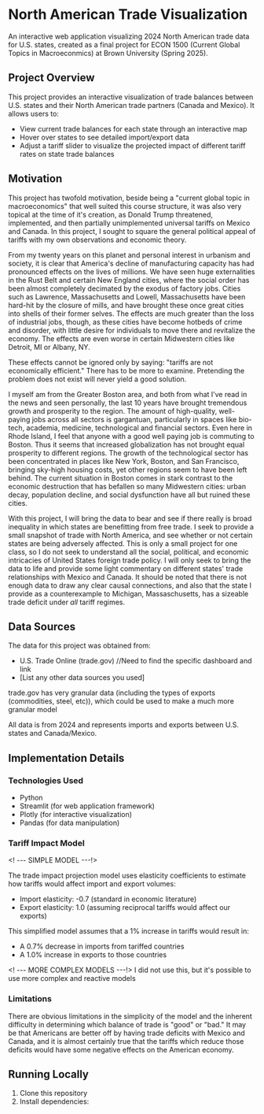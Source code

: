 # North American Trade Visualization

An interactive web application visualizing 2024 North American trade data for U.S. states, created as a final project for ECON 1500 (Current Global Topics in Macroeconmics) at Brown University (Spring 2025).

## Project Overview

This project provides an interactive visualization of trade balances between U.S. states and their North American trade partners (Canada and Mexico). It allows users to:

- View current trade balances for each state through an interactive map
- Hover over states to see detailed import/export data
- Adjust a tariff slider to visualize the projected impact of different tariff rates on state trade balances

## Motivation

This project has twofold motivation, beside being a "current global topic in macroeconomics"
that well suited this course structure, it was also very topical at the time of it's creation,
as Donald Trump threatened, implemented, and then partially unimplemented universal tariffs on
Mexico and Canada. In this project, I sought to square the general political appeal of tariffs with my own observations and economic theory.

From my twenty years on this planet and personal interest in urbanism and society, it 
is clear that America's decline of manufacturing capacity has had pronounced effects on the lives of millions. We have seen huge externalities in the Rust Belt and certain New England cities, where the
social order has been almost completely decimated by the exodus of factory jobs. Cities such as
Lawrence, Massachusetts and Lowell, Massachusetts have been hard-hit by the closure of mills,
and have brought these once great cities into shells of their former selves. The effects are much
greater than the loss of industrial jobs, though, as these cities have become hotbeds of crime and
disorder, with little desire for individuals to move there and revitalize the economy. The effects
are even worse in certain Midwestern cities like Detroit, MI or Albany, NY.

These effects cannot be ignored only by saying: "tariffs are not economically efficient." There has to be more to examine. Pretending the problem does not exist will never yield a good solution.

I myself am from the Greater Boston area, and both from what I’ve read in the news and seen
personally, the last 10 years have brought tremendous growth and prosperity to the region. The
amount of high-quality, well-paying jobs across all sectors is gargantuan, particularly in spaces
like bio-tech, academia, medicine, technological and financial sectors. Even here in Rhode
Island, I feel that anyone with a good well paying job is commuting to Boston. Thus it seems that
increased globalization has not brought equal prosperity to different regions. The growth of the
technological sector has been concentrated in places like New York, Boston, and San Francisco,
bringing sky-high housing costs, yet other regions seem to have been left behind. The current
situation in Boston comes in stark contrast to the economic destruction that has befallen so many
Midwestern cities: urban decay, population decline, and social dysfunction have all but ruined
these cities.

With this project, I will bring the data to bear and see if there really is broad inequality in which states are benefitting from free trade. I seek to provide a small snapshot of trade with North America, and see whether or not certain states are being adversely affected. This is only a small project for one class, so I do not seek to understand all the social, political, and economic intricacies of United States foreign trade policy. I will only seek to bring the data to life and provide some light commentary on different states' trade relationships with Mexico and Canada. It should be noted that there is not enough data to draw any clear causal connections, and also that the state I provide as a counterexample to Michigan, Massaschusetts, has a sizeable trade deficit under *all* tariff regimes.



## Data Sources

The data for this project was obtained from:
- U.S. Trade Online (trade.gov)
//Need to find the specific dashboard and link
- [List any other data sources you used]

trade.gov has very granular data (including the types of exports (commodities, steel, etc)), which 
could be used to make a much more granular model

All data is from 2024 and represents imports and exports between U.S. states and Canada/Mexico.

## Implementation Details



### Technologies Used
- Python
- Streamlit (for web application framework)
- Plotly (for interactive visualization)
- Pandas (for data manipulation)

### Tariff Impact Model
<! --- SIMPLE MODEL ---!>

The trade impact projection model uses elasticity coefficients to estimate how tariffs would affect import and export volumes:

- Import elasticity: -0.7 (standard in economic literature)
- Export elasticity: 1.0 (assuming reciprocal tariffs would affect our exports)

This simplified model assumes that a 1% increase in tariffs would result in:
- A 0.7% decrease in imports from tariffed countries
- A 1.0% increase in exports to those countries


<! --- MORE COMPLEX MODELS ---!>
I did not use this, but it's possible to use more complex and reactive models

### Limitations

There are obvious limitations in the simplicity of the model and the inherent difficulty
in determining which balance of trade is "good" or "bad." It may be that Americans are better 
off by having trade deficits with Mexico and Canada, and it is almost certainly true that the tariffs
which reduce those deficits would have some negative effects on the American economy.

## Running Locally

1. Clone this repository
2. Install dependencies:




